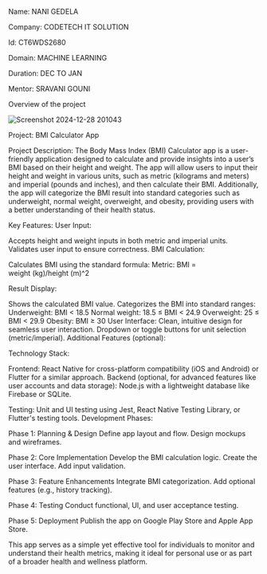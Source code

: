 Name: NANI GEDELA

Company: CODETECH IT SOLUTION

Id: CT6WDS2680

Domain: MACHINE LEARNING

Duration: DEC TO JAN

Mentor: SRAVANI GOUNI


Overview of the project

![Screenshot 2024-12-28 201043](https://github.com/user-attachments/assets/a9b91cfe-d41d-4d21-9f19-37b5851e9e2a)


Project: BMI Calculator App

Project Description:
The Body Mass Index (BMI) Calculator app is a user-friendly application designed to calculate 
and provide insights into a user’s BMI based on their height and weight. The app will allow 
users to input their height and weight in various units, such as metric (kilograms and meters)
and imperial (pounds and inches), and then calculate their BMI. Additionally, the app will 
categorize the BMI result into standard categories such as underweight, normal weight, 
overweight, and obesity, providing users with a better understanding of their health status.

Key Features:
User Input:

Accepts height and weight inputs in both metric and imperial units.
Validates user input to ensure correctness.
BMI Calculation:

Calculates BMI using the standard formula:
Metric: 
BMI = weight (kg)/height (m)^2
 
Result Display:

Shows the calculated BMI value.
Categorizes the BMI into standard ranges:
Underweight: BMI < 18.5
Normal weight: 18.5 ≤ BMI < 24.9
Overweight: 25 ≤ BMI < 29.9
Obesity: BMI ≥ 30
User Interface:
Clean, intuitive design for seamless user interaction.
Dropdown or toggle buttons for unit selection (metric/imperial).
Additional Features (optional):

Technology Stack:

Frontend: React Native for cross-platform compatibility (iOS and Android) or Flutter for a 
similar approach.
Backend (optional, for advanced features like user accounts and data storage): Node.js with a 
lightweight database like Firebase or SQLite.

Testing: Unit and UI testing using Jest, React Native Testing Library, or Flutter's testing 
tools.
Development Phases:

Phase 1:
Planning & Design
Define app layout and flow.
Design mockups and wireframes.

Phase 2:
Core Implementation
Develop the BMI calculation logic.
Create the user interface.
Add input validation.

Phase 3: Feature Enhancements
Integrate BMI categorization.
Add optional features (e.g., history tracking).

Phase 4: Testing
Conduct functional, UI, and user acceptance testing.

Phase 5: Deployment
Publish the app on Google Play Store and Apple App Store.

This app serves as a simple yet effective tool for individuals to monitor and understand their 
health metrics, making it ideal for personal use or as part of a broader health and wellness 
platform.
